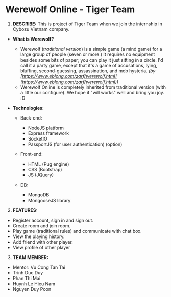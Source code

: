 # Werewolf Online - Tiger Team
1. **DESCRIBE:**
This is project of Tiger Team when we join the internship in Cybozu Vietnam company.
- **What is Werewolf?**
  - Werewolf (*traditional version*) is a simple game (a mind game) for a large group of people (seven or more.) It requires no equipment besides some bits of paper; you can play it just sitting in a circle. I'd call it a party game, except that it's a game of accusations, lying, bluffing, second-guessing, assassination, and mob hysteria. *(by [https://www.eblong.com/zarf/werewolf.html](https://www.eblong.com/zarf/werewolf.html))*
  - Werewolf Online is completely inherited from traditional version (with a little our configure). We hope it "will works" well and bring you joy. :D
  
 -  **Technologies:**
	   - Back-end:  
	     - NodeJS platform  
	     - Express framework  
		 - SocketIO  
	     - PassportJS (for user authentication) (option)
 
	- Front-end:  
		- HTML (Pug engine)
		- CSS (Bootstrap)
		- JS (JQuery)  
	- DB:  
		- MongoDB  
		- MongooseJS library
	
2. **FEATURES:**
- Register account, sign in and sign out.
- Create room and join room.
- Play game (traditional rules) and communicate with chat box.
- View the playing history.
- Add friend with other player.
- View profile of other player
3. **TEAM MEMBER:**
- Mentor: Vu Cong Tan Tai
- Trinh Duc Duy
- Phan Thi Mai
- Huynh Le Hieu Nam
- Nguyen Duy Poon